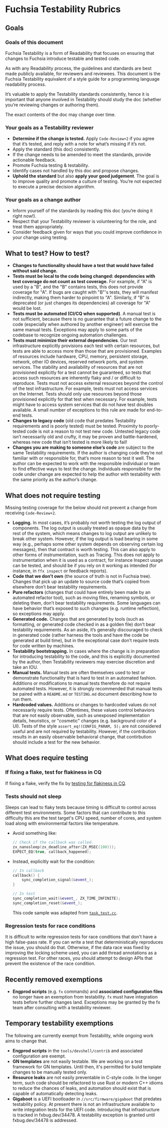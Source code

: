 # Fuchsia Testability Rubrics

## Goals

### Goals of this document

Fuchsia Testability is a form of Readability that focuses on ensuring that
changes to Fuchsia introduce testable and tested code.

As with any Readability process, the guidelines and standards are best made
publicly available, for reviewers and reviewees. This document is the Fuchsia
Testability equivalent of a style guide for a programming language readability
process.

It’s valuable to apply the Testability standards consistently, hence it is
important that anyone involved in Testability should study the doc (whether
you’re reviewing changes or authoring them).

The exact contents of the doc may change over time.

### Your goals as a Testability reviewer

*   **Determine if the change is tested.** Apply `Code-Review+2` if you
    agree that it’s tested, and reply with a note for what’s missing if it’s not.
*   Apply the standard (this doc) consistently.
*   If the change needs to be amended to meet the standards, provide actionable
    feedback.
*   Promote Fuchsia testing & testability.
*   Identify cases not handled by this doc and propose changes.
*   **Uphold the standard** but also **apply your good judgement**. The goal is
    to improve quality and promote a culture of testing. You’re not expected to
    execute a precise decision algorithm.

### Your goals as a change author

*   Inform yourself of the standards by reading this doc (you’re doing it right
    now!).
*   Respect that your Testability reviewer is volunteering for the role, and
    treat them appropriately.
*   Consider feedback given for ways that you could improve confidence in your
    change using testing.

## What to test? How to test?

*   **Changes to functionality should have a test that would have failed without
    said change.**
*   **Tests must be local to the code being changed: dependencies with test
    coverage do not count as test coverage.** For example, if "A" is used by a
    "B", and the "B" contains tests, this does not provide coverage for "A".
    If bugs are caught with "B"'s tests, they will manifest indirectly, making
    them harder to pinpoint to "A". Similarly, if "B" is deprecated (or just
    changes its dependencies) all coverage for "A" would be lost.
*   **Tests must be automated (CI/CQ when supported)**. A manual test is not
    sufficient, because there is no guarantee that a future change to the code
    (especially when authored by another engineer) will exercise the same manual
    tests. Exceptions may apply to some parts of the codebase to recognize
    ongoing automation challenges.
*   **Tests must minimize their external dependencies**. Our test infrastructure
    explicitly provisions each test with certain resources, but tests are able
    to access more than those that are provisioned. Examples of resources
    include hardware, CPU, memory, persistent storage, network, other IO
    devices, reserved network ports, and system services. The stability and
    availability of resources that are not provisioned explicitly for a test
    cannot be guaranteed, so tests that access such resources are inherently
    flaky and / or difficult to reproduce. Tests must not access external
    resources beyond the control of the test infrastructure. For example, tests
    must not access services on the Internet. Tests should only use resources
    beyond those provisioned explicitly for that test when necessary. For
    example, tests might have to access system services that do not have test
    doubles available. A small number of exceptions to this rule are made for
    end-to-end tests.
*   **Changes to legacy code** (old code that predates Testability requirements
    and is poorly tested) must be tested. Proximity to poorly-tested code is not
    a reason to not test new code. Untested legacy code isn’t necessarily old
    and crufty, it may be proven and battle-hardened, whereas new code that
    isn’t tested is more likely to fail!
*   **Changes you are making to someone else’s code** are subject to the same
    Testability requirements. If the author is changing code they’re not
    familiar with or responsible for, that’s more reason to test it well. The
    author can be expected to work with the responsible individual or team to
    find effective ways to test the change. Individuals responsible for the code
    under change are expected to help the author with testability with the same
    priority as the author’s change.

## What does not require testing

Missing testing coverage for the below should not prevent a change from
receiving `Code-Review+2`.

*   **Logging.** In most cases, it’s probably not worth testing the log output
    of components. The log output is usually treated as opaque data by the rest
    of the system, which means changes to log output are unlikely to break other
    system. However, if the log output is load bearing in some way (e.g.,
    perhaps some other system depends on observing certain log messages), then
    that contract is worth testing. This can also apply to other forms of
    instrumentation, such as Tracing. This does not apply to instrumentation
    when it is used as a contract, for instance Inspect usage can be tested, and
    should be if you rely on it working as intended (for instance, in `ffx
    inspect` or feedback reports).
*   **Code that we don’t own** (the source of truth is not in Fuchsia tree).
    Changes that pick up an update to source code that’s copied from elsewhere
    don’t bear testability requirements.
*   **Pure refactors** (changes that could have entirely been made by an
    automated refactor tool), such as moving files, renaming symbols, or
    deleting them, don’t bear testability requirements. Some languages can have
    behavior that’s exposed to such changes (e.g. runtime reflection), so
    exceptions may apply.
*   **Generated code.** Changes that are generated by tools (such as formatting,
    or generated code checked in as a golden file) don’t bear testability
    requirements. As an aside, it’s generally discouraged to check in generated
    code (rather harness the tools and have the code be generated at build
    time), but in the exceptional case don’t require tests for code written by
    machines.
*   **Testability bootstrapping.** In cases where the change is in preparation
    for introducing testability to the code, and this is explicitly documented
    by the author, then Testability reviewers may exercise discretion and take
    an IOU.
*   **Manual tests.** Manual tests are often themselves used to test or
    demonstrate functionality that is hard to test in an automated fashion.
    Additions or modifications to manual tests therefore do not require
    automated tests. However, it is strongly recommended that manual tests be
    paired with a `README.md` or `TESTING.md` document describing how to run them.
*   **Hardcoded values.** Additions or changes to hardcoded values do not
    necessarily require tests. Oftentimes, these values control behaviors that
    are not easily observable, such as unexposed implementation
    details, heuristics, or "cosmetic" changes (e.g. background color of a UI).
    Tests of the style `assert_eq!(CONFIG_PARAM, 5);` are not considered useful
    and are not required by testability. However, if the contribution results
    in an easily observable behavioral change, that contirbution should
    include a test for the new behavior.

## What does require testing

### If fixing a flake, test for flakiness in CQ

If fixing a flake, verify the fix by [testing for flakiness in CQ](/docs/development/testing/testing_for_flakiness_in_cq.md).

### Tests should not sleep

Sleeps can lead to flaky tests because timing is difficult to control across
different test environments.  Some factors that can contribute to this
difficulty this are the test target's CPU speed, number of cores, and system
load along with environmental factors like temperature.

*   Avoid something like:

    ```c++
    // Check if the callback was called.
    zx_nanosleep(zx_deadline_after(ZX_MSEC(100)));
    EXPECT_EQ(true, callback_happened);
    ```

*   Instead, explicitly wait for the condition:

    ```c++
    // In callback
    callback() {
        sync_completion_signal(&event_);
    }

    // In test
    sync_completion_wait(&event_, ZX_TIME_INFINITE);
    sync_completion_reset(&event_);
    ```

    This code sample was adapted from [`task_test.cc`](https://fuchsia-review.googlesource.com/c/fuchsia/+/326106/7/src/camera/drivers/hw_accel/ge2d/test/task_test.cc#48).

### Regression tests for race conditions

It is difficult to write regression tests for race conditions that don't have a high
false-pass rate. If you can write a test that deterministically reproduces the issue,
you should do that. Otherwise, if the data race was fixed by improving the locking
scheme used, you can add thread annotations as a regression test. For other races,
you should attempt to design APIs that prevent the existence of the race condition.

## Recently removed exemptions

*   **Engprod scripts** (e.g. `fx` commands) and **associated configuration files**
    no longer have an exemption from testability. `fx` must have integration
    tests before further changes land. Exceptions may be granted by the fx team
    after consulting with a testability reviewer.

## Temporary testability exemptions

The following are currently exempt from Testability, while ongoing work aims to
change that.

*   **Engprod scripts** in the `tools/devshell/contrib` and associated
    configuration are exempt.
*   **GN templates** are not easily testable. We are working on a test framework
    for GN templates. Until then, it's permitted for build template changes to
    be manually tested only.
*   **Resource leaks** are not easily preventable in C-style code. In the longer
    term, such code should be refactored to use Rust or modern C++ idioms to
    reduce the chances of leaks, and automation should exist that is capable of
    automatically detecting leaks.
*   **Gigaboot** is a UEFI bootloader in `//src/firmware/gigaboot` that predates
    testability policy. At present there is not an infrastructure available
    to write integration tests for the UEFI code. Introducing that
    infrastructure is tracked in fxbug.dev/34478. A testability exception is granted
    until fxbug.dev/34478 is addressed.
